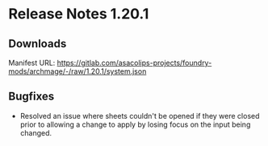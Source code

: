 # Release Notes 1.20.1

## Downloads

Manifest URL: https://gitlab.com/asacolips-projects/foundry-mods/archmage/-/raw/1.20.1/system.json

## Bugfixes

- Resolved an issue where sheets couldn't be opened if they were closed prior to
  allowing a change to apply by losing focus on the input being changed.